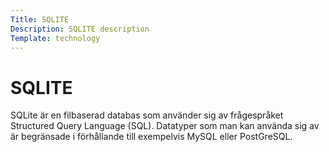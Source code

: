```yaml
---
Title: SQLITE
Description: SQLITE description
Template: technology
---
```


SQLITE
===========


SQLite är en filbaserad databas som använder sig av frågespråket Structured Query Language (SQL). Datatyper som man kan använda sig av är begränsade i förhållande till exempelvis MySQL eller PostGreSQL.
